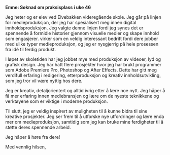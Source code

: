 **Emne: Søknad om praksisplass i uke 46**

Jeg heter <NAVN> og er elev ved Elvebakken videregående skole. Jeg går på linjen for medieproduksjon, der jeg har spesialisert meg innen digital innholdsproduksjon. Jeg valgte denne linjen fordi jeg synes det er spennende å formidle historier gjennom visuelle medier og skape innhold som engasjerer. <BEDRIFT> virker som en veldig interessant bedrift fordi dere jobber med ulike typer medieproduksjon, og jeg er nysgjerrig på hele prosessen fra idé til ferdig produkt.

I løpet av skoletiden har jeg jobbet mye med produksjon av videoer, lyd og grafisk design. Jeg har hatt flere prosjekter hvor jeg har brukt programmer som Adobe Premiere Pro, Photoshop og After Effects. Dette har gitt meg verdifull erfaring i redigering, etterproduksjon og kreativ innholdsutvikling, som jeg tror vil være nyttig hos dere.

Jeg er kreativ, detaljorientert og alltid ivrig etter å lære noe nytt. Jeg håper å få mer erfaring innen mediebransjen og lære om de nyeste teknikkene og verktøyene som er viktige i moderne produksjon.

Til slutt, jeg er veldig inspirert av muligheten til å kunne bidra til <BEDRIFT> sine kreative prosjekter. Jeg ser frem til å utforske nye utfordringer og lære enda mer om medieproduksjon, samtidig som jeg kan bruke mine ferdigheter til å støtte deres spennende arbeid.

Jeg håper å høre fra dere!

Med vennlig hilsen,